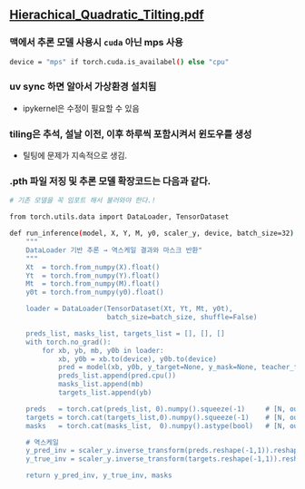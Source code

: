 [Hierachical_Quadratic_Tilting.pdf](https://github.com/user-attachments/files/21681763/Hierachical_Quadratic_Tilting.pdf)
---

### 맥에서 추론 모델 사용시 `cuda` 아닌 mps 사용
``` bash
device = "mps" if torch.cuda.is_availabel() else "cpu"
```

### uv sync 하면 알아서 가상환경 설치됨
- ipykernel은 수정이 필요할 수 있음

### tiling은 추석, 설날 이전, 이후 하루씩 포함시켜서 윈도우를 생성
- 틸팅에 문제가 지속적으로 생김.


### .pth 파일 저징 및 추론 모델 확장코드는 다음과 같다.
```bash
# 기존 모델을 꼭 임포트 해서 불러와야 한다.!

from torch.utils.data import DataLoader, TensorDataset

def run_inference(model, X, Y, M, y0, scaler_y, device, batch_size=32):
    """
    DataLoader 기반 추론 → 역스케일 결과와 마스크 반환"
    """
    Xt  = torch.from_numpy(X).float()
    Yt  = torch.from_numpy(Y).float()
    Mt  = torch.from_numpy(M).float()
    y0t = torch.from_numpy(y0).float()

    loader = DataLoader(TensorDataset(Xt, Yt, Mt, y0t),
                        batch_size=batch_size, shuffle=False)

    preds_list, masks_list, targets_list = [], [], []
    with torch.no_grad():
        for xb, yb, mb, y0b in loader:
            xb, y0b = xb.to(device), y0b.to(device)
            pred = model(xb, y0b, y_target=None, y_mask=None, teacher_forcing_ratio=0.0)
            preds_list.append(pred.cpu())
            masks_list.append(mb)
            targets_list.append(yb)

    preds   = torch.cat(preds_list, 0).numpy().squeeze(-1)     # [N, out_len]
    targets = torch.cat(targets_list,0).numpy().squeeze(-1)    # [N, out_len]
    masks   = torch.cat(masks_list,  0).numpy().astype(bool)   # [N, out_len]

    # 역스케일
    y_pred_inv = scaler_y.inverse_transform(preds.reshape(-1,1)).reshape(preds.shape)
    y_true_inv = scaler_y.inverse_transform(targets.reshape(-1,1)).reshape(targets.shape)

    return y_pred_inv, y_true_inv, masks

```
